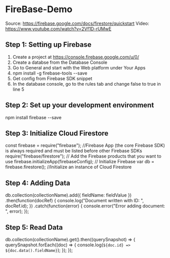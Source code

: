 # FireBase-Demo

Source: https://firebase.google.com/docs/firestore/quickstart
Video: https://www.youtube.com/watch?v=2Vf1D-rUMwE

## Step 1: Setting up Firebase

1. Create a project at https://console.firebase.google.com/u/0/
2. Create a databse from the Database Console
3. Go to General and start with  the Web platform under Your Apps
4. npm install -g firebase-tools --save
5. Get config from Firebase SDK snippet
6. In the database console, go to the rules tab and change false to true in line 5

## Step 2: Set up your development environment

npm install firebase --save

## Step 3: Initialize Cloud Firestore

const firebase = require("firebase"); //Firebase App (the core Firebase SDK) is always required and must be listed before other Firebase SDKs
require("firebase/firestore"); // Add the Firebase products that you want to use
firebase.initializeApp(firebaseConfig); // Initialize Firebase
var db = firebase.firestore(); //Initialize an instance of Cloud Firestore

## Step 4: Adding Data

db.collection(collectionName).add({
    fieldName: fieldValue
})
.then(function(docRef) {
    console.log("Document written with ID: ", docRef.id);
})
.catch(function(error) {
    console.error("Error adding document: ", error);
});

## Step 5: Read Data

db.collection(collectionName).get().then((querySnapshot) => {
    querySnapshot.forEach((doc) => {
        console.log(`${doc.id} => ${doc.data().fieldName}`);
    });
});